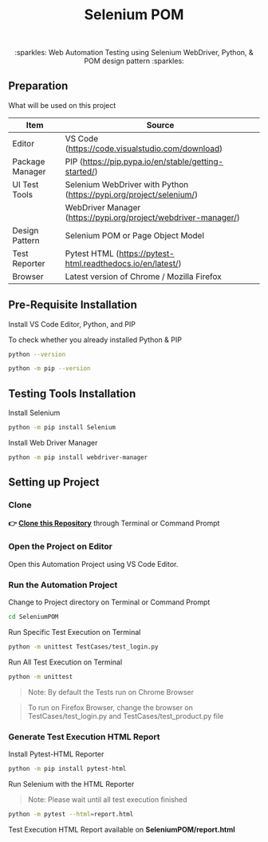 <h1 align="center">Selenium POM</h1></br>

<p align="center">
:sparkles: Web Automation Testing using Selenium WebDriver, Python, &amp; POM design pattern :sparkles:
</p>

## Preparation

What will be used on this project


| Item           | Source                                                         |
| -------------- | ------------------------------------------------------------ |
| Editor         | VS Code (https://code.visualstudio.com/download) |
| Package Manager| PIP (https://pip.pypa.io/en/stable/getting-started/) |
| UI Test Tools  | Selenium WebDriver with Python (https://pypi.org/project/selenium/) |
|                | WebDriver Manager (https://pypi.org/project/webdriver-manager/) |
| Design Pattern | Selenium POM or Page Object Model |
| Test Reporter  | Pytest HTML (https://pytest-html.readthedocs.io/en/latest/) |
| Browser        | Latest version of Chrome / Mozilla Firefox  |

## Pre-Requisite Installation

Install VS Code Editor, Python, and PIP

To check whether you already installed Python & PIP

```Bash
python --version
```
```Bash
python -m pip --version 
```

## Testing Tools Installation

Install Selenium

```Bash
python -m pip install Selenium
```

Install Web Driver Manager

```Bash
python -m pip install webdriver-manager
```

## Setting up Project

### Clone

**👉 [Clone this Repository](https://github.com/Fatimazza/SeleniumPOM/)** through Terminal or Command Prompt

### Open the Project on Editor

Open this Automation Project using VS Code Editor.

### Run the Automation Project 

Change to Project directory on Terminal or Command Prompt

```Bash
cd SeleniumPOM
```

Run Specific Test Execution on Terminal

```Bash
python -m unittest TestCases/test_login.py
```

Run All Test Execution on Terminal

```Bash
python -m unittest
```

> Note: By default the Tests run on Chrome Browser

> To run on Firefox Browser, change the browser on TestCases/test_login.py and TestCases/test_product.py file

### Generate Test Execution HTML Report

Install Pytest-HTML Reporter

```Bash
python -m pip install pytest-html
```

Run Selenium with the HTML Reporter

> Note: Please wait until all test execution finished

```Bash
python -m pytest --html=report.html
```

Test Execution HTML Report available on <b> SeleniumPOM/report.html </b>
